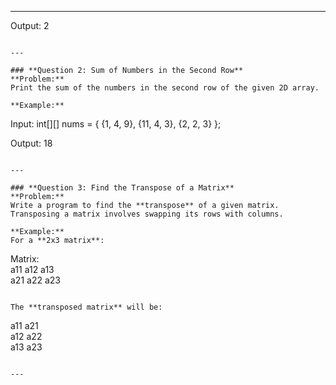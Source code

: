 
---


Output: 
2
```

---

### **Question 2: Sum of Numbers in the Second Row**  
**Problem:**  
Print the sum of the numbers in the second row of the given 2D array.

**Example:**  
```
Input: 
int[][] nums = { {1, 4, 9}, {11, 4, 3}, {2, 2, 3} };

Output: 
18
```

---

### **Question 3: Find the Transpose of a Matrix**  
**Problem:**  
Write a program to find the **transpose** of a given matrix. Transposing a matrix involves swapping its rows with columns.

**Example:**  
For a **2x3 matrix**:

```
Matrix:  
a11 a12 a13  
a21 a22 a23  
```

The **transposed matrix** will be:

```
a11 a21  
a12 a22  
a13 a23  
```

---